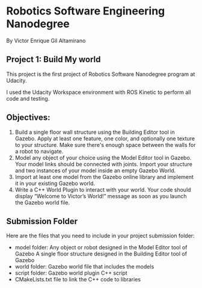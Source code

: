 # Robotics Software Engineering Nanodegree
By Victor Enrique Gil Altamirano
## Project 1: Build My world

This project is the first project of Robotics Software Nanodegree program at Udacity.

I used the Udacity Workspace environment with ROS Kinetic to perform all code and testing.

## Objectives:
1. Build a single floor wall structure using the Building Editor tool in Gazebo. Apply at least one feature, one color, and optionally one texture to your structure. Make sure there's enough space between the walls for a robot to navigate.
2. Model any object of your choice using the Model Editor tool in Gazebo. Your model links should be connected with joints.
Import your structure and two instances of your model inside an empty Gazebo World.
3. Import at least one model from the Gazebo online library and implement it in your existing Gazebo world.
4. Write a C++ World Plugin to interact with your world. Your code should display “Welcome to Victor’s World!” message as soon as you launch the Gazebo world file.

## Submission Folder
Here are the files that you need to include in your project submission folder:

- model folder:
Any object or robot designed in the Model Editor tool of Gazebo
A single floor structure designed in the Building Editor tool of Gazebo
- world folder:
Gazebo world file that includes the models
- script folder:
Gazebo world plugin C++ script
- CMakeLists.txt file to link the C++ code to libraries
